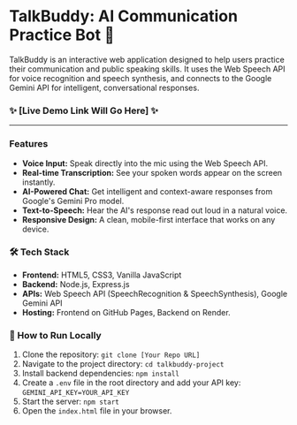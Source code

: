 # TalkBuddy: AI Communication Practice Bot 🤖

TalkBuddy is an interactive web application designed to help users practice their communication and public speaking skills. It uses the Web Speech API for voice recognition and speech synthesis, and connects to the Google Gemini API for intelligent, conversational responses.

### ✨ [Live Demo Link Will Go Here] ✨

---

### Features
-   **Voice Input:** Speak directly into the mic using the Web Speech API.
-   **Real-time Transcription:** See your spoken words appear on the screen instantly.
-   **AI-Powered Chat:** Get intelligent and context-aware responses from Google's Gemini Pro model.
-   **Text-to-Speech:** Hear the AI's response read out loud in a natural voice.
-   **Responsive Design:** A clean, mobile-first interface that works on any device.

### 🛠️ Tech Stack
-   **Frontend:** HTML5, CSS3, Vanilla JavaScript
-   **Backend:** Node.js, Express.js
-   **APIs:** Web Speech API (SpeechRecognition & SpeechSynthesis), Google Gemini API
-   **Hosting:** Frontend on GitHub Pages, Backend on Render.

### 🚀 How to Run Locally
1.  Clone the repository: `git clone [Your Repo URL]`
2.  Navigate to the project directory: `cd talkbuddy-project`
3.  Install backend dependencies: `npm install`
4.  Create a `.env` file in the root directory and add your API key: `GEMINI_API_KEY=YOUR_API_KEY`
5.  Start the server: `npm start`
6.  Open the `index.html` file in your browser.